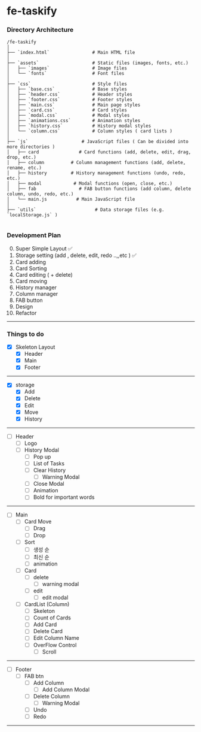 # fe-taskify

### Directory Architecture

```
/fe-taskify
│
├── `index.html`                # Main HTML file
│
├── `assets`                    # Static files (images, fonts, etc.)
│   ├── `images`                # Image files
│   └── `fonts`                 # Font files
│
├── `css`                       # Style files
│   ├── `base.css`              # Base styles
│   ├── `header.css`            # Header styles
│   ├── `footer.css`            # Footer styles
│   ├── `main.css`              # Main page styles
│   ├── `card.css`              # Card styles
│   ├── `modal.css`             # Modal styles
│   ├── `animations.css`        # Animation styles
│   ├── `history.css`           # History modal styles
│   └── `column.css`            # Column styles ( card lists )
│
├── `js`                    # JavaScript files ( Can be divided into more directories )
│   ├── card               # Card functions (add, delete, edit, drag, drop, etc.)
│   ├── column          # Column management functions (add, delete, rename, etc.)
│   ├── history         # History management functions (undo, redo, etc.)
│   ├── modal            # Modal functions (open, close, etc.)
│   ├── fab                # FAB button functions (add column, delete column, undo, redo, etc.)
│   └── main.js           # Main JavaScript file
│
├── `utils`                      # Data storage files (e.g. `localStorage.js` )
    
```

### Development Plan

0. Super Simple Layout ✅
1. Storage setting (add , delete, edit, redo ..,,etc ) ✅
2. Card adding
3. Card Sorting
4. Card editing ( + delete)
5. Card moving
6. History manager
7. Column manager
8. FAB button
9. Design
10. Refactor

---

### Things to do

- [x] Skeleton Layout
    - [x] Header
    - [x] Main
    - [x] Footer

---

- [x] storage
    - [x] Add
    - [x] Delete
    - [x] Edit
    - [x] Move
    - [x] History

---

- [ ] Header
    - [ ] Logo
    - [ ] History Modal
        - [ ] Pop up
        - [ ] List of Tasks
        - [ ] Clear History
            - [ ] Warning Modal
        - [ ] Close Modal
        - [ ] Animation
        - [ ] Bold for important words

--- 

- [ ] Main
    - [ ] Card Move
        - [ ] Drag
        - [ ] Drop
    - [ ] Sort
        - [ ] 생성 순
        - [ ] 최신 순
        - [ ] animation
    - [ ] Card
        - [ ] delete
            - [ ] warning modal
        - [ ] edit
            - [ ] edit modal
    - [ ] CardList (Column)
        - [ ] Skeleton
        - [ ] Count of Cards
        - [ ] Add Card
        - [ ] Delete Card
        - [ ] Edit Column Name
        - [ ] OverFlow Control
            - [ ] Scroll

---

- [ ] Footer
    - [ ] FAB btn
        - [ ] Add Column
            - [ ] Add Column Modal
        - [ ] Delete Column
            - [ ] Warning Modal
        - [ ] Undo
        - [ ] Redo

---
 